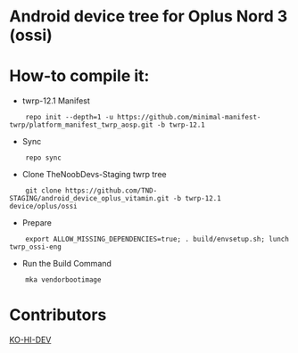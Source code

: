 # Android device tree for Oplus Nord 3 (ossi)

# How-to compile it:

 - twrp-12.1 Manifest
```
    repo init --depth=1 -u https://github.com/minimal-manifest-twrp/platform_manifest_twrp_aosp.git -b twrp-12.1
```
 - Sync
```
    repo sync
```
 - Clone TheNoobDevs-Staging twrp tree
```
    git clone https://github.com/TND-STAGING/android_device_oplus_vitamin.git -b twrp-12.1 device/oplus/ossi
```
 - Prepare
```
    export ALLOW_MISSING_DEPENDENCIES=true; . build/envsetup.sh; lunch twrp_ossi-eng
```
 - Run the Build Command
```
    mka vendorbootimage
```
# Contributors
[KO-HI-DEV](https://github.com/Ko-Hi-Dev)
